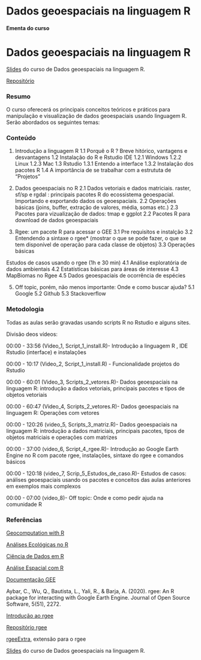 # Dados geoespaciais na linguagem R

#### Ementa do curso

# Dados geoespaciais na linguagem R

[Slides](https://tai-rocha.github.io/R_RGEE_AMBGEO.github.io/) do curso de Dados geoespaciais na linguagem R.

[Repositório](https://github.com/Tai-Rocha/R_RGEE_AMBGEO.github.io)


### Resumo
O curso oferecerá os principais conceitos teóricos e práticos  para manipulação e visualização de dados geoespaciais usando linguagem R. Serão abordados os seguintes temas:

### Conteúdo
1. Introdução a linguagem R 
1.1 Porquê o R ? Breve hitórico, vantagens e desvantagens 
1.2 Instalação do R e  Rstudio IDE
1.2.1 Windows
1.2.2 Linux
1.2.3 Mac
1.3 Rstudio 
1.3.1 Entendo a interface 
1.3.2 Instalação dos pacotes R 
1.4  A importância de se trabalhar com a estrututa de “Projetos” 

2. Dados geoespaciais no R 
2.1 Dados vetoriais e dados matriciais. raster, sf/sp e rgdal : principais pacotes R do ecossistema geoespacial.  Importando e exportando dados os geoespaciais.
2.2 Operações básicas (joins, buffer, extração de valores, média, somas etc.)
2.3 Pacotes para vizualização de dados: tmap e ggplot
2.2 Pacotes R para download de dados geoespaciais

3. Rgee: um pacote R para acessar o GEE 
3.1 Pre requisitos e instalção
3.2 Entendendo a sintaxe o rgee* (mostrar o que se pode fazer, o que se tem disponível de operação para cada classe de objetos)
3.3 Operações básicas 

Estudos de casos usando o rgee (1h e 30 min)
4.1 Análise exploratória de dados ambientais
4.2 Estatísticas básicas para áreas de interesse 
4.3 MapBiomas no Rgee
4.5 Dados geoespaciais de ocorrência de espécies


5. Off topic, porém, não menos importante:  Onde e como buscar ajuda?
5.1 Google 
5.2 Github 
5.3 Stackoverflow

### Metodologia

Todas as aulas serão gravadas usando scripts R no Rstudio e alguns sites. 

Divisão deos vídeos:

00:00 - 33:56 (Video_1, Script_1_install.R)- Introdução a linguagem R , IDE Rstudio (interface) e instalações

00:00 - 10:17 (Video_2, Script_1_install.R) - Funcionalidade projetos do Rstudio

00:00 - 60:01 (Video_3, Scripts_2_vetores.R)- Dados geoespaciais na linguagem R: introdução a dados vetoriais, principais pacotes e tipos de objetos vetoriais

00:00 - 60:47 (Video_4, Scripts_2_vetores.R)- Dados geoespaciais na linguagem R: Operações com vetores

00:00 - 120:26 (video_5, Scripts_3_matriz.R)- Dados geoespaciais na linguagem R: introdução a dados matriciais, principais pacotes, tipos de objetos matriciais e operações com matrizes

00:00 - 37:00 (video_6, Script_4_rgee.R)- Introdução ao Google Earth Engine no R com pacote rgee, instalações, sintaxe do rgee e comandos básicos

00:00 - 120:18 (video_7, Scrip_5_Estudos_de_caso.R)- Estudos de casos: análises geoespaciais usando os pacotes e conceitos das aulas anteriores em exemplos mais complexos

00:00 - 07:00 (video_8)- Off topic: Onde e como pedir ajuda na comunidade R


### Referências 

[Geocomputation with R](https://geocompr.robinlovelace.net/)

[Análises Ecológicas no R](https://analises-ecologicas.netlify.app/index.html)

[Ciência de Dados em R](https://livro.curso-r.com/index.html)

[Análise Espacial com R](https://www.dropbox.com/s/blgtp2bmpdghol7/AnaliseEspacialComR.pdf?dl=0)

[Documentação GEE](https://developers.google.com/earth-engine) 

Aybar, C., Wu, Q., Bautista, L., Yali, R., & Barja, A. (2020). rgee: An R package for interacting with Google Earth Engine. Journal of Open Source Software, 5(51), 2272.

[Introdução ao rgee](https://cran.r-project.org/web/packages/rgee/vignettes/rgee01.html)

[Repositório rgee](https://github.com/r-spatial/rgee)

[rgeeExtra](https://r-earthengine.com/rgeeExtra/), extensão para o rgee 


[Slides](https://tai-rocha.github.io/R_RGEE_AMBGEO.github.io/) do curso de Dados geoespaciais na linguagem R. 




